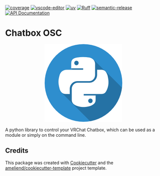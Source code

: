 [![coverage](https://gitlab.com/ameliend/chatbox_osc/badges/main/coverage.svg)](https://gitlab.com/ameliend/chatbox_osc/-/commits/main)
[![vscode-editor](https://badgen.net/badge/icon/visualstudio?icon=visualstudio&label)](https://code.visualstudio.com/)
[![uv](https://img.shields.io/endpoint?url=https://raw.githubusercontent.com/astral-sh/uv/main/assets/badge/v0.json)](https://github.com/astral-sh/uv)
[![Ruff](https://img.shields.io/endpoint?url=https://raw.githubusercontent.com/astral-sh/ruff/main/assets/badge/v2.json)](https://github.com/astral-sh/ruff)
[![semantic-release](https://img.shields.io/badge/%20%20%F0%9F%93%A6%F0%9F%9A%80-semantic--release-e10079.svg)](https://github.com/semantic-release/semantic-release)
[![API Documentation](https://badgen.net/badge/icon/API%20documentation?icon=gitlab&label&color=cyan)](https://ameliend.gitlab.io/chatbox_osc/)

# Chatbox OSC

<p align="center">
  <img src="./resources/logo.png">
</p>

A python library to control your VRChat Chatbox, which can be used as a module or simply on the command line.

## Credits

This package was created with [Cookiecutter](https://github.com/audreyr/cookiecutter) and the [ameliend/cookiecutter-template](https://gitlab.com/ameliend/cookiecutter-template) project template.
